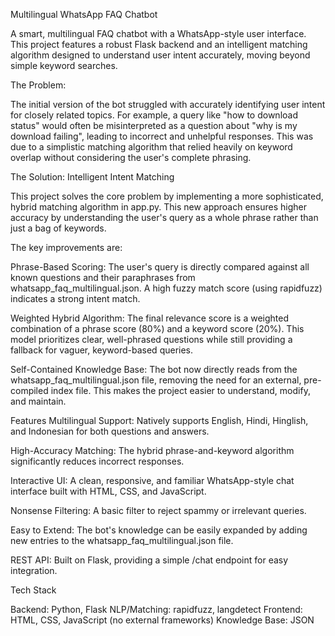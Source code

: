 Multilingual WhatsApp FAQ Chatbot


A smart, multilingual FAQ chatbot with a WhatsApp-style user interface. This project features a robust Flask backend and an intelligent matching algorithm designed to understand user intent accurately, moving beyond simple keyword searches.

The Problem: 

The initial version of the bot struggled with accurately identifying user intent for closely related topics. For example, a query like "how to download status" would often be misinterpreted as a question about "why is my download failing", leading to incorrect and unhelpful responses. This was due to a simplistic matching algorithm that relied heavily on keyword overlap without considering the user's complete phrasing.


The Solution: Intelligent Intent Matching

This project solves the core problem by implementing a more sophisticated, hybrid matching algorithm in app.py. This new approach ensures higher accuracy by understanding the user's query as a whole phrase rather than just a bag of keywords.

The key improvements are:

Phrase-Based Scoring: The user's query is directly compared against all known questions and their paraphrases from whatsapp_faq_multilingual.json. A high fuzzy match score (using rapidfuzz) indicates a strong intent match.

Weighted Hybrid Algorithm: The final relevance score is a weighted combination of a phrase score (80%) and a keyword score (20%). This model prioritizes clear, well-phrased questions while still providing a fallback for vaguer, keyword-based queries.

Self-Contained Knowledge Base: The bot now directly reads from the whatsapp_faq_multilingual.json file, removing the need for an external, pre-compiled index file. This makes the project easier to understand, modify, and maintain.

Features
Multilingual Support: Natively supports English, Hindi, Hinglish, and Indonesian for both questions and answers.

High-Accuracy Matching: The hybrid phrase-and-keyword algorithm significantly reduces incorrect responses.

Interactive UI: A clean, responsive, and familiar WhatsApp-style chat interface built with HTML, CSS, and JavaScript.

Nonsense Filtering: A basic filter to reject spammy or irrelevant queries.

Easy to Extend: The bot's knowledge can be easily expanded by adding new entries to the whatsapp_faq_multilingual.json file.

REST API: Built on Flask, providing a simple /chat endpoint for easy integration.

Tech Stack

Backend: Python, Flask
NLP/Matching: rapidfuzz, langdetect
Frontend: HTML, CSS, JavaScript (no external frameworks)
Knowledge Base: JSON
